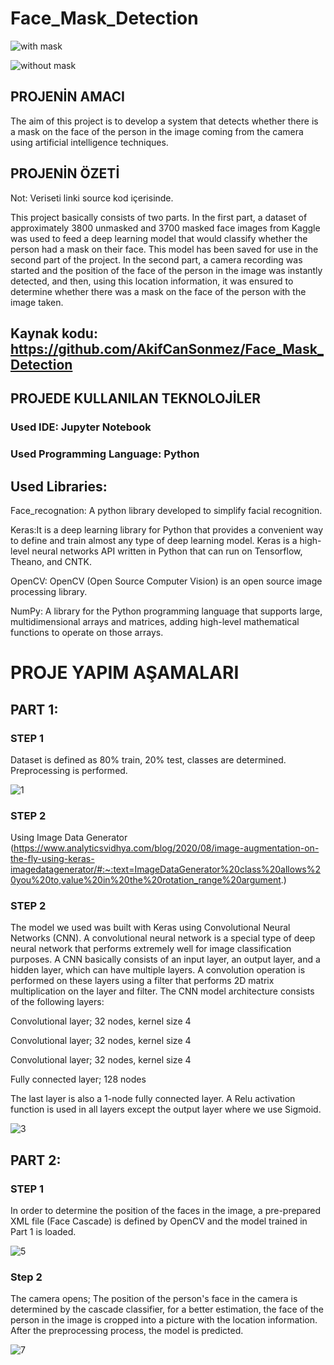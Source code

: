 # Face_Mask_Detection
![with mask](https://user-images.githubusercontent.com/78687240/158613032-159b26f5-ec42-4b98-a5bd-968fbbea547b.png)

![without mask](https://user-images.githubusercontent.com/78687240/158613053-9b999210-d7bf-4a10-9c52-cada4de99b48.png)

## PROJENİN AMACI

The aim of this project is to develop a system that detects whether there is a mask on the face of the person in the image coming from the camera using artificial intelligence techniques.

## PROJENİN ÖZETİ
Not: Veriseti linki source kod içerisinde.

This project basically consists of two parts. In the first part, a dataset of approximately 3800 unmasked and 3700 masked face images from Kaggle was used to feed a deep learning model that would classify whether the person had a mask on their face. This model has been saved for use in the second part of the project. In the second part, a camera recording was started and the position of the face of the person in the image was instantly detected, and then, using this location information, it was ensured to determine whether there was a mask on the face of the person with the image taken.

## Kaynak kodu: https://github.com/AkifCanSonmez/Face_Mask_Detection

## PROJEDE KULLANILAN TEKNOLOJİLER

### Used IDE: Jupyter Notebook

### Used Programming Language: Python

## Used Libraries:

Face_recognation: A python library developed to simplify facial recognition.

Keras:It is a deep learning library for Python that provides a convenient way to define and train almost any type of deep learning model. Keras is a high-level neural networks API written in Python that can run on Tensorflow, Theano, and CNTK.

OpenCV: OpenCV (Open Source Computer Vision) is an open source image processing library.

NumPy: A library for the Python programming language that supports large, multidimensional arrays and matrices, adding high-level mathematical functions to operate on those arrays.


# PROJE YAPIM AŞAMALARI

## PART 1: 

### STEP 1 
Dataset is defined as 80% train, 20% test, classes are determined. Preprocessing is performed.

![1](https://user-images.githubusercontent.com/78687240/158424292-2d1d6d98-e19f-41f9-aab1-cc5da59bac92.png)

### STEP 2
Using Image Data Generator (https://www.analyticsvidhya.com/blog/2020/08/image-augmentation-on-the-fly-using-keras-imagedatagenerator/#:~:text=ImageDataGenerator%20class%20allows%20you%20to,value%20in%20the%20rotation_range%20argument.)

### STEP 2 
The model we used was built with Keras using Convolutional Neural Networks (CNN). A convolutional neural network is a special type of deep neural network that performs extremely well for image classification purposes. A CNN basically consists of an input layer, an output layer, and a hidden layer, which can have multiple layers. A convolution operation is performed on these layers using a filter that performs 2D matrix multiplication on the layer and filter. The CNN model architecture consists of the following layers:

Convolutional layer; 32 nodes, kernel size 4

Convolutional layer; 32 nodes, kernel size 4

Convolutional layer; 32 nodes, kernel size 4

Fully connected layer; 128 nodes

The last layer is also a 1-node fully connected layer. A Relu activation function is used in all layers except the output layer where we use Sigmoid.

![3](https://user-images.githubusercontent.com/78687240/158425193-24ee28b6-5f45-4f24-a229-bba52c3cdab6.png)

## PART 2:

### STEP 1
In order to determine the position of the faces in the image, a pre-prepared XML file (Face Cascade) is defined by OpenCV and the model trained in Part 1 is loaded. 

![5](https://user-images.githubusercontent.com/78687240/158425550-3e7ceaaf-36d0-44cd-92f7-3edb03217cef.png)

### Step 2
The camera opens; The position of the person's face in the camera is determined by the cascade classifier, for a better estimation, the face of the person in the image is cropped into a picture with the location information. After the preprocessing process, the model is predicted.

![7](https://user-images.githubusercontent.com/78687240/158566726-509cb6a2-17eb-415a-975b-57d0eca8526f.png)
